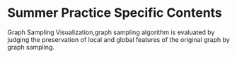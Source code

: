 # Summer Practice Specific Contents
Graph Sampling Visualization,graph sampling algorithm is evaluated by judging the preservation of local and global features of the original graph by graph sampling.
